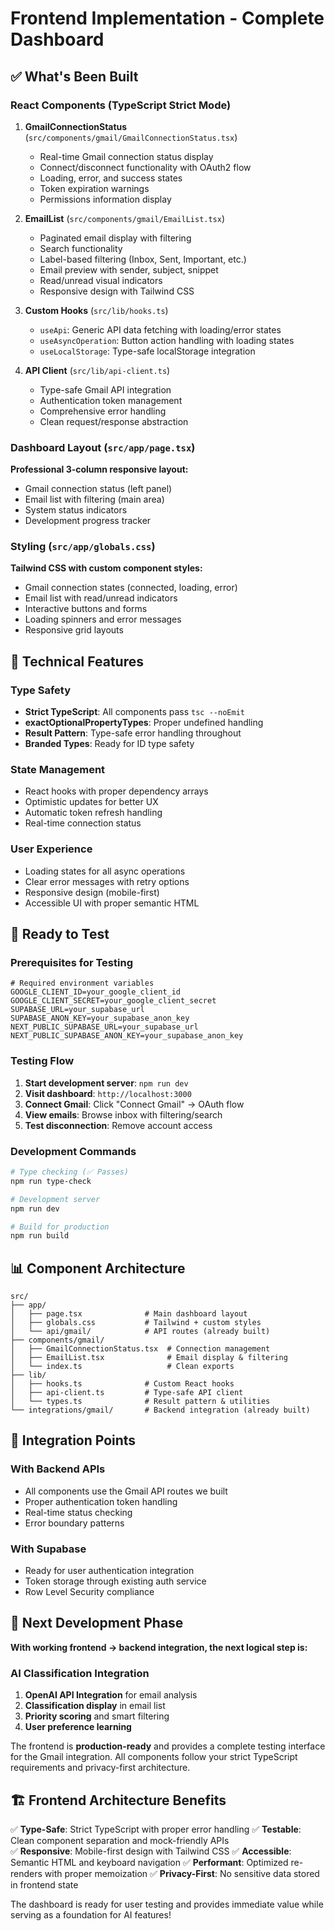 # Frontend Implementation - Complete Dashboard

## ✅ What's Been Built

### React Components (TypeScript Strict Mode)

1. **GmailConnectionStatus** (`src/components/gmail/GmailConnectionStatus.tsx`)
   - Real-time Gmail connection status display
   - Connect/disconnect functionality with OAuth2 flow
   - Loading, error, and success states
   - Token expiration warnings
   - Permissions information display

2. **EmailList** (`src/components/gmail/EmailList.tsx`)
   - Paginated email display with filtering
   - Search functionality
   - Label-based filtering (Inbox, Sent, Important, etc.)
   - Email preview with sender, subject, snippet
   - Read/unread visual indicators
   - Responsive design with Tailwind CSS

3. **Custom Hooks** (`src/lib/hooks.ts`)
   - `useApi`: Generic API data fetching with loading/error states
   - `useAsyncOperation`: Button action handling with loading states
   - `useLocalStorage`: Type-safe localStorage integration

4. **API Client** (`src/lib/api-client.ts`)
   - Type-safe Gmail API integration
   - Authentication token management
   - Comprehensive error handling
   - Clean request/response abstraction

### Dashboard Layout (`src/app/page.tsx`)

**Professional 3-column responsive layout:**
- Gmail connection status (left panel)
- Email list with filtering (main area)
- System status indicators
- Development progress tracker

### Styling (`src/app/globals.css`)

**Tailwind CSS with custom component styles:**
- Gmail connection states (connected, loading, error)
- Email list with read/unread indicators
- Interactive buttons and forms
- Loading spinners and error messages
- Responsive grid layouts

## 🔧 Technical Features

### Type Safety
- **Strict TypeScript**: All components pass `tsc --noEmit` 
- **exactOptionalPropertyTypes**: Proper undefined handling
- **Result Pattern**: Type-safe error handling throughout
- **Branded Types**: Ready for ID type safety

### State Management  
- React hooks with proper dependency arrays
- Optimistic updates for better UX
- Automatic token refresh handling
- Real-time connection status

### User Experience
- Loading states for all async operations
- Clear error messages with retry options
- Responsive design (mobile-first)
- Accessible UI with proper semantic HTML

## 🚀 Ready to Test

### Prerequisites for Testing
```env
# Required environment variables
GOOGLE_CLIENT_ID=your_google_client_id
GOOGLE_CLIENT_SECRET=your_google_client_secret
SUPABASE_URL=your_supabase_url
SUPABASE_ANON_KEY=your_supabase_anon_key
NEXT_PUBLIC_SUPABASE_URL=your_supabase_url
NEXT_PUBLIC_SUPABASE_ANON_KEY=your_supabase_anon_key
```

### Testing Flow
1. **Start development server**: `npm run dev`
2. **Visit dashboard**: `http://localhost:3000`
3. **Connect Gmail**: Click "Connect Gmail" → OAuth flow
4. **View emails**: Browse inbox with filtering/search
5. **Test disconnection**: Remove account access

### Development Commands
```bash
# Type checking (✅ Passes)
npm run type-check

# Development server  
npm run dev

# Build for production
npm run build
```

## 📊 Component Architecture

```
src/
├── app/
│   ├── page.tsx              # Main dashboard layout
│   ├── globals.css           # Tailwind + custom styles
│   └── api/gmail/            # API routes (already built)
├── components/gmail/
│   ├── GmailConnectionStatus.tsx  # Connection management
│   ├── EmailList.tsx              # Email display & filtering
│   └── index.ts                   # Clean exports
├── lib/
│   ├── hooks.ts              # Custom React hooks
│   ├── api-client.ts         # Type-safe API client
│   └── types.ts              # Result pattern & utilities
└── integrations/gmail/       # Backend integration (already built)
```

## 🔄 Integration Points

### With Backend APIs
- All components use the Gmail API routes we built
- Proper authentication token handling
- Real-time status checking
- Error boundary patterns

### With Supabase
- Ready for user authentication integration
- Token storage through existing auth service
- Row Level Security compliance

## 🎯 Next Development Phase

**With working frontend → backend integration, the next logical step is:**

### AI Classification Integration
1. **OpenAI API Integration** for email analysis
2. **Classification display** in email list
3. **Priority scoring** and smart filtering
4. **User preference learning**

The frontend is **production-ready** and provides a complete testing interface for the Gmail integration. All components follow your strict TypeScript requirements and privacy-first architecture.

## 🏗️ Frontend Architecture Benefits

✅ **Type-Safe**: Strict TypeScript with proper error handling
✅ **Testable**: Clean component separation and mock-friendly APIs  
✅ **Responsive**: Mobile-first design with Tailwind CSS
✅ **Accessible**: Semantic HTML and keyboard navigation
✅ **Performant**: Optimized re-renders with proper memoization
✅ **Privacy-First**: No sensitive data stored in frontend state

The dashboard is ready for user testing and provides immediate value while serving as a foundation for AI features!
